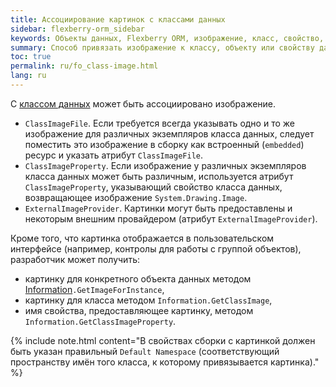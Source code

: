```yaml
---
title: Ассоциирование картинок с классами данных
sidebar: flexberry-orm_sidebar
keywords: Объекты данных, Flexberry ORM, изображение, класс, свойство, объект
summary: Способ привязать изображение к классу, объекту или свойству данных
toc: true
permalink: ru/fo_class-image.html
lang: ru
---
```


С [классом данных](fo_data-object.html) может быть ассоциировано изображение.

* `ClassImageFile`. Если требуется всегда указывать одно и то же изображение для различных экземпляров класса данных, следует поместить это изображение в сборку как встроенный (`embedded`) ресурс и указать атрибут `ClassImageFile`.
* `ClassImageProperty`. Если изображение у различных экземпляров класса данных может быть различным, используется атрибут `ClassImageProperty`, указывающий свойство класса данных, возвращающее изображение `System.Drawing.Image`.
* `ExternalImageProvider`. Картинки могут быть предоставлены и некоторым внешним провайдером (атрибут `ExternalImageProvider`).

Кроме того, что картинка отображается в пользовательском интерфейсе (например, контролы для работы с группой объектов), разработчик может получить:

* картинку для конкретного объекта данных методом [Information](fo_methods-class-information.html)`.GetImageForInstance`, 
* картинку для класса методом  `Information.GetClassImage`, 
* имя свойства, предоставляющее картинку, методом `Information.GetClassImageProperty`.

{% include note.html content="В свойствах сборки с картинкой должен быть указан правильный `Default Namespace` (соответствующий пространству имён того класса, к которому привязывается картинка)." %}
